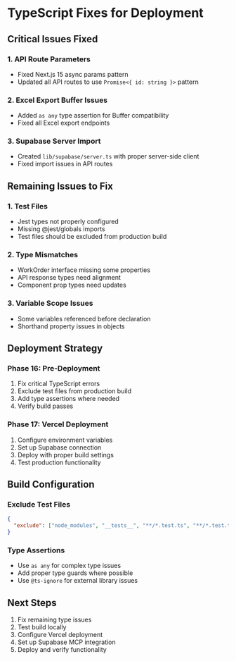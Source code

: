 # TypeScript Fixes for Deployment

## Critical Issues Fixed

### 1. API Route Parameters
- Fixed Next.js 15 async params pattern
- Updated all API routes to use `Promise<{ id: string }>` pattern

### 2. Excel Export Buffer Issues
- Added `as any` type assertion for Buffer compatibility
- Fixed all Excel export endpoints

### 3. Supabase Server Import
- Created `lib/supabase/server.ts` with proper server-side client
- Fixed import issues in API routes

## Remaining Issues to Fix

### 1. Test Files
- Jest types not properly configured
- Missing @jest/globals imports
- Test files should be excluded from production build

### 2. Type Mismatches
- WorkOrder interface missing some properties
- API response types need alignment
- Component prop types need updates

### 3. Variable Scope Issues
- Some variables referenced before declaration
- Shorthand property issues in objects

## Deployment Strategy

### Phase 16: Pre-Deployment
1. Fix critical TypeScript errors
2. Exclude test files from production build
3. Add type assertions where needed
4. Verify build passes

### Phase 17: Vercel Deployment
1. Configure environment variables
2. Set up Supabase connection
3. Deploy with proper build settings
4. Test production functionality

## Build Configuration

### Exclude Test Files
```json
{
  "exclude": ["node_modules", "__tests__", "**/*.test.ts", "**/*.test.tsx"]
}
```

### Type Assertions
- Use `as any` for complex type issues
- Add proper type guards where possible
- Use `@ts-ignore` for external library issues

## Next Steps
1. Fix remaining type issues
2. Test build locally
3. Configure Vercel deployment
4. Set up Supabase MCP integration
5. Deploy and verify functionality
